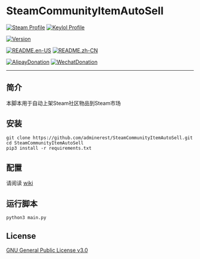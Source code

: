 # SteamCommunityItemAutoSell
[![Steam Profile](https://img.shields.io/badge/Steam-adminerest-blue.svg?logo=steam)](https://steamcommunity.com/profiles/76561198139305147/) [![Keylol Profile](https://img.shields.io/badge/Keylol-adminerest-blue.svg?logo=steam)](https://keylol.com/suid-1467452)   

[![Version](https://img.shields.io/badge/Version-beta1.1.1-green.svg?logo=github)](https://github.com/adminerest/SteamCommunityItemAutoSell/releases)   

[![README.en-US](https://img.shields.io/badge/README-English-yellow.svg?logo=github)](https://github.com/adminerest/SteamCommunityItemAutoSell/blob/master/README.md) [![README.zh-CN](https://img.shields.io/badge/README-中文-yellow.svg?logo=github)](https://github.com/adminerest/SteamCommunityItemAutoSell/blob/master/README.zh-CN.md)

[![AlipayDonation](https://img.shields.io/badge/支持作者-支付宝-red.svg?logo=alipay)](https://github.com/adminerest/SteamCommunityItemAutoSell/blob/master/donation/alipay.JPG) [![WechatDonation](https://img.shields.io/badge/支持作者-微信-red.svg?logo=wechat)](https://github.com/adminerest/SteamCommunityItemAutoSell/blob/master/donation/wechat.JPG)
 - - -   
## 简介
本脚本用于自动上架Steam社区物品到Steam市场
## 安装
```
git clone https://github.com/adminerest/SteamCommunityItemAutoSell.git
cd SteamCommunityItemAutoSell
pip3 install -r requirements.txt
```
## 配置
请阅读 [wiki](https://github.com/adminerest/SteamCommunityItemAutoSell/wiki)
## 运行脚本
`python3 main.py`

## License
[GNU General Public License v3.0](https://github.com/adminerest/SteamCommunityItemAutoSell/blob/master/LICENSE)